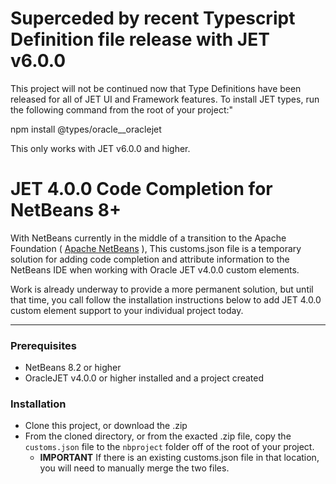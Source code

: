 # Superceded by recent Typescript Definition file release with JET v6.0.0

This project will not be continued now that Type Definitions have been released for all of JET UI and Framework features.  To install JET types, run the following command from the root of your project:"

npm install @types/oracle__oraclejet

This only works with JET v6.0.0 and higher.




# JET 4.0.0 Code Completion for NetBeans 8+

With NetBeans currently in the middle of a transition to the 
Apache Foundation ( [Apache NetBeans](http://incubator.apache.org/projects/netbeans.html) ),
This customs.json file is a temporary solution for adding code completion and attribute information to the NetBeans IDE when working with Oracle JET v4.0.0 custom elements.

Work is already underway to provide a more permanent solution, but until that time, you call follow the installation instructions below to
add JET 4.0.0 custom element support to your individual project today.

***

### Prerequisites
* NetBeans 8.2 or higher
* OracleJET v4.0.0 or higher installed and a project created


### Installation
* Clone this project, or download the .zip
* From the cloned directory, or from the exacted .zip file, copy the `customs.json` file to the `nbproject` folder off of the root of your project.
  *  **IMPORTANT** If there is an existing customs.json file in that location, you will need to manually merge the two files.



